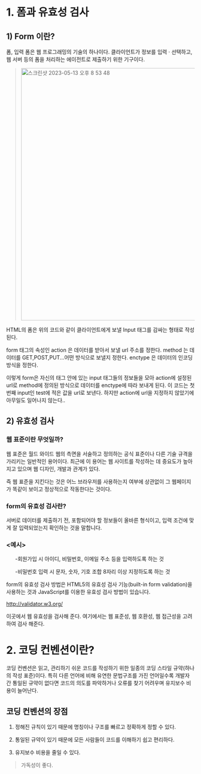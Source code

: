 # 1. 폼과 유효성 검사
## 1) Form 이란?
폼, 입력 폼은 웹 프로그래밍의 기술의 하나이다. 클라이언트가 정보를 입력 · 선택하고, 웹 서버 등의 폼을 처리하는 에이전트로 제출하기 위한 기구이다.
<blockquote>
<img width="673" alt="스크린샷 2023-05-13 오후 8 53 48" src="https://github.com/luvnoa1018/likelion_study/assets/129261961/3be45e97-2999-4e48-bc1f-6d774d32c30b">

</blockquote>
HTML의 폼은 위의 코드와 같이 클라이언트에게 보낼 Input 태그를 감싸는 형태로 작성된다.

form 태그의 속성인
action 은 데이터를 받아서 보낼 url 주소를 정한다.
method 는 데이터를 GET,POST,PUT...어떤 방식으로 보낼지 정한다.
enctype 은 데이터의 인코딩 방식을 정한다.


이렇게 form은 자신의 태그 안에 있는 input 태그들의 정보들을 모아 action에 설정된 url로 method에 정의된 방식으로 데이터를 enctype에 따라 보내게 된다.
이 코드는 첫번째 input인 test에 적은 값을 url로 보낸다. 하지만 action에 url을 지정하지 않았기에 아무일도 일어나지 않는다..


## 2) 유효성 검사
### 웹 표준이란 무엇일까?

웹 표준은 월드 와이드 웹의 측면을 서술하고 정의하는 공식 표준이나 다른 기술 규격을 가리키는 일반적인 용어이다. 최근에 이 용어는 웹 사이트를 작성하는 데 중요도가 높아지고 있으며 웹 디자인, 개발과 관계가 있다.

즉 웹 표준을 지킨다는 것은 어느 브라우저를 사용하는지 여부에 상관없이 그 웹페이지가 똑같이 보이고 정상적으로 작동한다는 것이다.

### form의 유효성 검사란?
서버로 데이터를 제출하기 전, 포함되어야 할 정보들이 올바른 형식이고, 입력 조건에 맞게 잘 입력되었는지 확인하는 것을 말합니다.

### <예시>
<ol>
-회원가입 시 아이디, 비밀번호, 이메일 주소 등을 입력하도록 하는 것
    
-비밀번호 입력 시 문자, 숫자, 기호 조합 8자리 이상 지정하도록 하는 것
</ol>

form의 유효성 검사 방법은 HTML5의 유효성 검사 기능(built-in form validation)을 사용하는 것과 JavaScript를 이용한 유효성 검사 방법이 있습니다.


http://validator.w3.org/

이곳에서 웹 유효성을 검사해 준다. 여기에서는 웹 표준성, 웹 호환성, 웹 접근성을 고려하여 검사 해준다.

# 2. 코딩 컨벤션이란?
코딩 컨벤션은 읽고, 관리하기 쉬운 코드를 작성하기 위한 일종의 코딩 스타일 규약(하나의 작성 표준)이다. 특히 다른 언어에 비해 유연한 문법구조를 가진 언어일수록 개발자 간 통일된 규약이 없다면 코드의 의도를 파악하거나 오류를 찾기 어려우며 유지보수 비용이 늘어난다.

 

## 코딩 컨벤션의 장점
1. 정해진 규칙이 있기 때문에 명칭이나 구조를 빠르고 정확하게 정할 수 있다.

2. 통일된 규약이 있기 때문에 모든 사람들이 코드를 이해하기 쉽고 편리하다.

3. 유지보수 비용을 줄일 수 있다.

> 가독성이 좋다.
